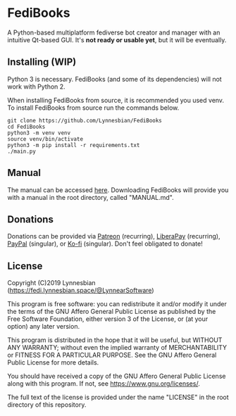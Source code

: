 FediBooks
==========

A Python-based multiplatform fediverse bot creator and manager with an intuitive Qt-based GUI. It's **not ready or usable yet**, but it will be eventually.

## Installing (WIP)
Python 3 is necessary. FediBooks (and some of its dependencies) will not work with Python 2.

When installing FediBooks from source, it is recommended you used venv. To install FediBooks from source run the commands below.

```
git clone https://github.com/Lynnesbian/FediBooks
cd FediBooks
python3 -m venv venv
source venv/bin/activate
python3 -m pip install -r requirements.txt
./main.py
```

## Manual
The manual can be accessed [here](https://github.com/Lynnesbian/FediBooks/blob/master/MANUAL.md). Downloading FediBooks will provide you with a manual in the root directory, called "MANUAL.md".

## Donations
Donations can be provided via [Patreon](https://patreon.com/lynnesbian) (recurring), [LiberaPay](https://liberapay.com/lynnesbian) (recurring), [PayPal](https://paypal.me/lynnesbian) (singular), or [Ko-fi](https://ko-fi.com/lynnesbian) (singular). Don't feel obligated to donate!

## License
Copyright (C)2019 Lynnesbian (https://fedi.lynnesbian.space/@LynnearSoftware)

This program is free software: you can redistribute it and/or modify
it under the terms of the GNU Affero General Public License as published
by the Free Software Foundation, either version 3 of the License, or
(at your option) any later version.

This program is distributed in the hope that it will be useful,
but WITHOUT ANY WARRANTY; without even the implied warranty of
MERCHANTABILITY or FITNESS FOR A PARTICULAR PURPOSE.  See the
GNU Affero General Public License for more details.

You should have received a copy of the GNU Affero General Public License
along with this program.  If not, see <https://www.gnu.org/licenses/>.

The full text of the license is provided under the name "LICENSE" in the root directory of this repository.
